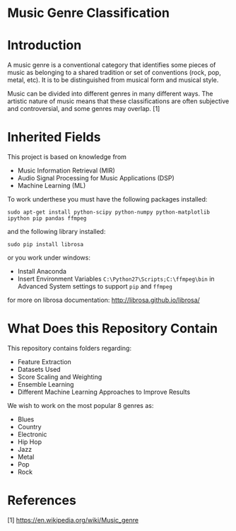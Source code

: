 # Music Genre Classification

# Introduction

A music genre is a conventional category that identifies some pieces of music as belonging to a shared tradition or set of conventions (rock, pop, metal, etc). It is to be distinguished from musical form and musical style. 

Music can be divided into different genres in many different ways. The artistic nature of music means that these classifications are often subjective and controversial, and some genres may overlap. [1]

# Inherited Fields

This project is based on knowledge from

- Music Information Retrieval (MIR)
- Audio Signal Processing for Music Applications (DSP)
- Machine Learning (ML)

To work underthese you must have the following packages installed:

```sudo apt-get install python-scipy python-numpy python-matplotlib ipython pip pandas ffmpeg```

and the following library installed:

```sudo pip install librosa```

or you work under windows:

- Install Anaconda
- Insert Environment Variables ```C:\Python27\Scripts;C:\ffmpeg\bin``` in Advanced System settings to support ```pip``` and ```ffmpeg```

for more on librosa documentation: http://librosa.github.io/librosa/

# What Does this Repository Contain

This repository contains folders regarding: 

- Feature Extraction
- Datasets Used
- Score Scaling and Weighting
- Ensemble Learning
- Different Machine Learning Approaches to Improve Results

We wish to work on the most popular 8 genres as:

- Blues
- Country
- Electronic
- Hip Hop
- Jazz
- Metal
- Pop
- Rock

# References

[1] https://en.wikipedia.org/wiki/Music_genre
